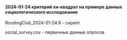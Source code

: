 #### 2024-01-24 критерий хи-квадрат на примере данных социологического исследования

RcodingClub_2024-01-24.R - скрипт

social_survey.csv - первичные данные опросов
